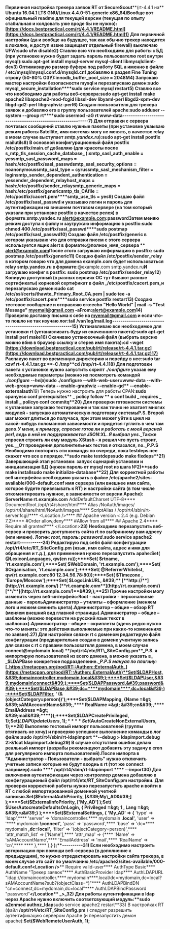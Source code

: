 **Первичная настройка трекера заявок RT от SecureScout****(rt-4.4.1 на** **Ubuntu 16.04.1 LTS GNU/Linux 4.4.0-51-generic x86\_64)**Вообще вот официальный readme для текущей версии (текущая по опыту стабильная и колдовать уже вроде бы не нужно): [https://docs.bestpractical.com/rt/4.4.1/README.html](https://docs.bestpractical.com/rt/4.4.1/README.html)1) Для первичной настройки (да и вообще на будущее, так как обычно трекер находится в локалке, и доступ извне защищает отдельный firewall) выключаю UFW:**sudo ufw disable**2) Ставлю всю что необходимо для работы с БД (при установке нужно будет задать пароль пользователю root внутри mysql):**sudo apt-get install mysql-server mysql-client libmysqlclient-dev**3) Оптимизирую размер буфера под работу SQL а именно в файле / **etc/mysql/mysql.conf.d/mysqld.cnf** добавляю в раздел Fine Tuning строку (50-80% ОЗУ):**innodb\_buffer\_pool\_size = 2048M**4) Запускаю мастер настройки безопасности mysql и перезапускаю демон:**sudo mysql\_secure\_installation****sudo service mysql restart**5) Ставлю все что необходимо для работы веб-сервера:**sudo apt-get install make apache2 libapache2-mod-fcgid libssl-dev libyaml-perl libgd2-xpm-dev libgd-gd2-perl libgraphviz-perl**6) Создаю пользователя для трекера заявок и добавляю его в группу пользователей apache:**sudo adduser --system --group rt****sudo usermod -aG rt www-data**------------------------------------------------------------7) Для отправки с сервера почтовых сообщений ставлю нужные пакеты (при установке укаываю режим работы Satellite, имя системы могу не менять, в качестве relay в моем случае выступает _smtp.yandex.ru_):**sudo apt-get install postfix mailutils**8) В основной конфигурационный файл postfix **/etc/postfix/main.cf** добавляю (для красоты после s_mtp\_tls\_session\_cache\_database_ ):**smtp\_sasl\_auth\_enable = yes****smtp\_sasl\_password\_maps = hash:/etc/postfix/sasl\_passwd****smtp\_sasl\_security\_options = noanonymous****smtp\_sasl\_type = cyrus****smtp\_sasl\_mechanism\_filter = login****smtp\_sender\_dependent\_authentication = yes****sender\_dependent\_relayhost\_maps = hash:/etc/postfix/sender\_relay****smtp\_generic\_maps = hash:/etc/postfix/generic****smtp\_tls\_CAfile = /etc/postfix/cacert.pem****smtp\_use\_tls = yes**9) Создаю файл **/etc/postfix/sasl\_passwd** и указываю логин и пароль для аутентификации на внешнем почтовом сервере (на том который указали при установке postfix в качестве релея) в формате:**smtp.yandex.ru    alert@example.com:password**Затем меняю режим доступа к файлу и заугружаю информацию в postfix:**sudo chmod 400 /etc/postfix/sasl\_passwd****sudo postmap /etc/postfix/sasl\_passwd**10) Создаю файл **/etc/postfix/generic** в котором указываю что для отправки писем с этого сервера используется ящик alert в формате:**@полное\_имя\_сервера  ** [**alert@example.com**](mailto:alert@example.com)После этого загружаю информацию в postfix: **sudo postmap /etc/postfix/generic**11) Создаю файл **/etc/postfix/sender\_relay** в котором говорю что для домена example.com будет использоваться relay smtp.yandex.ru в формате:**@example.com    smtp.yandex.ru**И загружаю конфиг в postfix:   **sudo postmap /etc/postfix/sender\_relay**12) Копирую доступный (в разных версиях ОС тут бывают разные сертификаты) корневой сертификат в файл _/etc/postfix/cacert.pem_и перезапускаю демон:**sudo cat /etc/ssl/certs/thawte\_Primary\_Root\_CA.pem | sudo tee -a /etc/postfix/cacert.pem****sudo service postfix restart**13) Создаю тестовое сообщение и отправляю его:**echo &quot;Hello World&quot; | mail -s &quot;Test Message&quot; myemail@gmail.com -aFrom:alert@example.com**14) Проверяю доставку письма к себе на [myemail@gmail.com](mailto:myemail@gmail.com) и если что-то пошло не так изучаю лог:**tail /var/log/mail.log**---------------------------------------------------------15) Устанавливаю все необходимое для установки rt (устанавливать буду из скаченнного пакета):**sudo apt-get install perl make**16) Скачиваю установочный файл (выбрать версию можно вбив в браузер ссылку и стерев имя пакета):**cd ~****wget** [https://download.bestpractical.com/pub/rt/release/rt-4.4.1.tar.gz](https://download.bestpractical.com/pub/rt/release/rt-4.4.1.tar.gz)17) Распакую пакет во временную директорию и перейду в нее:**sudo tar xzvf**  **rt-4.4.1.tar.gz**  **-C /tmp****cd /tmp/rt-4.4.1**18) Для подготовки пакета к установке нужно запустить скрипт _./configure_ указав ему необходимые параметры (можно их посмотреть командой _./configure --help_)**sudo ./configure --with-web-user=www-data --with-web-group=www-data --enable-graphviz --enable-gd**** --enable-externalauth**19) Теперь нужно настроить для работы CPAN:**sudo cpan****yes****o conf prerequisites**** \_ ****policy follow**  ** ****o conf build**** \_ ****requires**** \_ ****install**** \_ ****policy****o conf commit****q**20) Для проверки готовности системы к установке запускаю тестирование и так как точно не хватает многих модулей - запускаю автоматическую подготовку системыP.S. Второй шаг может длиться до получаса, при этом может уйти в цикл на какой-нибудь поломанной зависимости и придется гуглить в чем там дело._У меня, к примеру, спросил готов ли я работать с моей версией perl, ведь в ней не поддерживается JSON:XL. Я выбрал yes_._Также спросил строить ли ему модуль XStash - я решил что пусть строит, yes.__От проведения дополнительных тестов я отказался, no._P.P.S Необходимо повторять эти команды по очереди, пока testdeps нее скажет что все в порядке.**sudo make testdeps****sudo make fixdeps**21) Завершающий этап установки: запуск сценарий установки и инициализация БД (нужен пароль от mysql root из шага №2)**sudo make install****sudo make initialize-database**22) Для корректной работы веб интерфейса необходимо указать в файле **/etc/apache2/sites-available/000-default.conf** имя сервера (или внешнее имя сайта, которое будете привязывать к RT) и настройки сайта (в том числе откоментировать нужное, в зависимости от версии Apache):    **ServerName rt.example.com****     AddDefaultCharset UTF-8****     DocumentRoot /opt/rt4/share/html****     Alias /NoAuth/images/ /opt/rt4/share/html/NoAuth/images/****     ScriptAlias / /opt/rt4/sbin/rt-server.fcgi/****                &lt;Location /&gt;****                    ## Apache version &lt; 2.4 (e.g. Debian 7.2)****                    #Order allow,deny****                    #Allow from all****                    ## Apache 2.4****                    Require all granted****                &lt;/Location&gt;**23) Необходимо перезапустить веб-сервер и проверить доступность сайта rt по выбранному вам адресу (или имени). Логин: _root_, пароль: _password_.**sudo service apache2 restart**-----------24) Редактирую под себя файл конфигурации **/opt/rt4/etc/RT\_SiteConfig.pm** (язык, имя сайта, адрес и имя для обращения и т.д.), для применения нужно перезапустить apahe:**Set( @LexiconLanguages, qw(en ru));****Set( $rtname, &#39;rt.example.com&#39;);****Set( $WebDomain, &#39;****rt.example.com****&#39;);****Set( $Organisation, &#39;rt.example.com&#39;);****Set( @ReferrerWhitelist, qw(rt.example.com:80 12.34.56.78:80));****Set( $Timezone , &#39;Europe/Moscow&#39;);****Set( $LogoLinkURL, &#39;** [**http://**](http://rt.example.com/) [**rt.example.com**](http://rt.example.com/) [**/**](http://rt.example.com/)**&#39;);**25) Прочие настройки могу изменить через веб-интерфейс:Root - настройки - персональные данные - парольАдминистратор – утилиты – оформление (меняем лого и можем сменить цвета).Администратор – общие – обзор RT (меняем внешний вид главной страницы).Администратор – общие – шаблоны (можно перевести на русский язык текст в шаблонах).Администратор – общие – скриплеты (здесь редко нужно что-то менять: это действия выполняемые при каких-то изменениях по заявке).27) Для настройки связки rt с доменом редактирую файл конфигурации (предварительно создаю в домене учентную запись для связки с rt с правами пользователя домена, в моем случае connect@mydomain.local) **/opt/rt4/etc/RT\_SiteConfig.pm**_P.S. я импортирую пользователей из всего домена, а можно указать в_ _$LDAPBase конкретное подразделение.__P.P.S мануал по плагину:_ [_https://metacpan.org/pod/RT::Authen::ExternalAuth_](https://metacpan.org/pod/RT::Authen::ExternalAuth)**Set($LDAPHost,&#39;domaincontroller.mydomain.local&#39;);****Set($LDAPUser,&#39;mydomain\connect&#39;);****Set($LDAPPassword,&#39;password&#39;);****Set($LDAPBase,&#39;dc=****mydomain****,dc=local&#39;);****Set($LDAPFilter, &#39; (&amp;(objectCategory=person))&#39;);****Set($LDAPMapping, {Name         =&gt; &#39;sAMAccountName&#39;,****                  RealName        =&gt; &#39;cn&#39;,****                  EmailAddress =&gt; &#39;mail&#39;****});****Set($LDAPCreatePrivileged, 1);****Set($LDAPUpdateUsers, 1);****Set($AutoCreateNonExternalUsers, 1);**28) Выполняю тестовый импорт пользователей (группы втягивать не хочу) и проверяю успешное выполнение команды в лог файле:**sudo**  **/opt/rt4/sbin/rt-ldapimport**  **--debug &gt; ldapimport.debug 2&gt;&amp;1****cat ldapimport.debug**29) В случае отсутствия ошибок делаю реальный импорт (разрабы рекомендуют добавить эту задачу в cron для регулярного импорта пользователей).После импорта в &quot;Администратор - Пользователи - выбрать&quot; нужно отключить учетные записи которые не будут входиь в rt (тот же connect например).**sudo  **** /opt/rt4/sbin/rt-ldapimport **** --import**30) Для включения аутентификации через контроллер домена добавляю в конфигурационый файл   **/opt/rt4/etc/RT\_SiteConfig.pm** настройки. Для проверки корректной работы нужно перезапустить apache и войти в RT с любой импортированной доменной учетной записью.**Set($ExternalAuthPriority,  [&#39;My\_AD&#39;] );****Set($ExternalInfoPriority, [&#39;My\_AD&#39;] );****Set( $UserAutocreateDefaultsOnLogin, { Privileged =&gt; 1 , Lang =&gt; &#39;ru&#39;} );****Set($ExternalSettings, {****    &#39;My\_AD&#39;       =&gt;  {****        &#39;type&#39;             =&gt;  &#39;ldap&#39;,****        &#39;server&#39;           =&gt;  &#39;domaincontroller.**** mydomain ****.local&#39;,****        &#39;user&#39;                      =&gt;  &#39;**** mydomain ****\connect&#39;,****         &#39;pass&#39;                      =&gt;  &#39;password&#39;,****        &#39;base&#39;             =&gt;  &#39;dc=**** mydomain ****,dc=local&#39;,****        &#39;filter&#39;           =&gt;  &#39;(objectCategory=person)&#39;,****        &#39;attr\_match\_list&#39; =&gt; [&#39;Name&#39;],****         &#39;attr\_map&#39;      =&gt; {****        &#39;Name&#39;          =&gt; &#39;sAMAccountName&#39;,****        &#39;EmailAddress&#39;  =&gt; &#39;mail&#39;,****        &#39;RealName&#39;      =&gt; &#39;cn&#39;,****         **** },****    },****} );**----------31) Если необходимо настроить авторизацию при помощи веб-сервера (в дополнение к предыдущим), то нужно отредактировать настройки сайта трекера, в моем случае это сайт по умолчанию **/etc/apache2/sites-available/000-default.conf****&lt;Location /&gt;****        Require valid-user****        AuthType Basic****        AuthName &quot;Трекер заявок&quot;****        AuthBasicProvider ldap****        AuthLDAPURL &quot;ldap://domaincontroller.**** mydomain****.local/dc=mydomain,dc=local?sAMAccountName?sub?(objectClass=\*)&quot;****        AuthLDAPBindDN &quot;cn=connect,dc=mydomain,dc=local&quot;****        AuthLDAPBindPassword &quot;password&quot;****&lt;/Location** _&gt;_32) Для работы аутентификации в ldap через Apache нужно включить соответсвующий модуль:**sudo a2enmod authnz\_ldap****sudo service apache2 restart**33) В настройках RT (файл **/opt/rt4/etc/RT\_SiteConfig.pm** ) следует разрешить аутентификацию сервером Apache (и перезапустить демон apache):**Set($WebRemoteUserAuth, 1);**